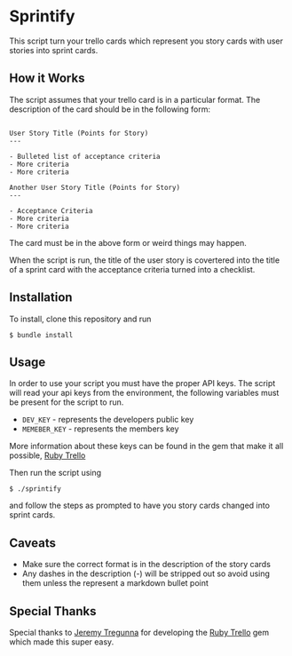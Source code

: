 # Sprintify

This script turn your trello cards which represent you story cards with user stories into sprint cards.

## How it Works

The script assumes that your trello card is in a particular format. The description of the card should be in the following form:

```

User Story Title (Points for Story)
---

- Bulleted list of acceptance criteria
- More criteria
- More criteria

Another User Story Title (Points for Story)
---

- Acceptance Criteria
- More criteria
- More criteria

```

The card must be in the above form or weird things may happen. 

When the script is run, the title of the user story is covertered into the title of a sprint card with the acceptance criteria turned into a checklist.

## Installation

To install, clone this repository and run

```
$ bundle install
```



## Usage

In order to use your script you must have the proper API keys. The script will read your api keys from the environment, the following variables must be present for the script to run.

- `DEV_KEY` - represents the developers public key
- `MEMEBER_KEY` - represents the members key

More information about these keys can be found in the gem that make it all possible, [Ruby Trello](https://github.com/jeremytregunna/ruby-trello)

Then run the script using

```
$ ./sprintify
```

and follow the steps as prompted to have you story cards changed into sprint cards.

## Caveats

- Make sure the correct format is in the description of the story cards
- Any dashes in the description (-) will be stripped out so avoid using them unless the represent a markdown bullet point


## Special Thanks

Special thanks to [Jeremy Tregunna](https://github.com/jeremytregunna) for developing the [Ruby Trello](https://github.com/jeremytregunna/ruby-trello) gem which made this super easy.

